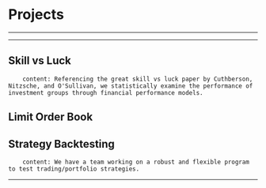 # Projects
---
---
## Skill vs Luck
        content: Referencing the great skill vs luck paper by Cuthberson, Nitzsche, and O'Sullivan, we statistically examine the performance of investment groups through financial performance models.

## Limit Order Book
        

## Strategy Backtesting
        content: We have a team working on a robust and flexible program to test trading/portfolio strategies.
---
